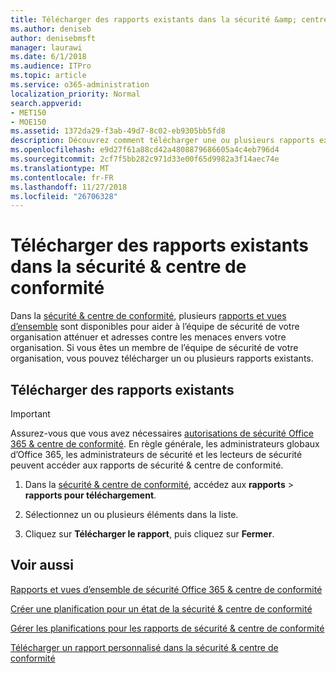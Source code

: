 ```yaml
---
title: Télécharger des rapports existants dans la sécurité &amp; centre de conformité
ms.author: deniseb
author: denisebmsft
manager: laurawi
ms.date: 6/1/2018
ms.audience: ITPro
ms.topic: article
ms.service: o365-administration
localization_priority: Normal
search.appverid:
- MET150
- MOE150
ms.assetid: 1372da29-f3ab-49d7-8c02-eb9305bb5fd8
description: Découvrez comment télécharger une ou plusieurs rapports existants dans la sécurité &amp; centre de conformité.
ms.openlocfilehash: e9d27f61a88cd42a4808879686605a4c4eb796d4
ms.sourcegitcommit: 2cf7f5bb282c971d33e00f65d9982a3f14aec74e
ms.translationtype: MT
ms.contentlocale: fr-FR
ms.lasthandoff: 11/27/2018
ms.locfileid: "26706328"
---
```

# <a name="download-existing-reports-in-the-security-amp-compliance-center"></a>Télécharger des rapports existants dans la sécurité &amp; centre de conformité

Dans la [sécurité &amp; centre de conformité](https://security.microsoft.com), plusieurs [rapports et vues d’ensemble](reports-and-insights-in-security-and-compliance.md) sont disponibles pour aider à l’équipe de sécurité de votre organisation atténuer et adresses contre les menaces envers votre organisation. Si vous êtes un membre de l’équipe de sécurité de votre organisation, vous pouvez télécharger un ou plusieurs rapports existants. 
  
## <a name="download-existing-reports"></a>Télécharger des rapports existants

> [!IMPORTANT]
> Assurez-vous que vous avez nécessaires [autorisations de sécurité Office 365 &amp; centre de conformité](permissions-in-the-security-and-compliance-center.md). En règle générale, les administrateurs globaux d’Office 365, les administrateurs de sécurité et les lecteurs de sécurité peuvent accéder aux rapports de sécurité &amp; centre de conformité. 
  
1. Dans la [sécurité &amp; centre de conformité](https://security.microsoft.com), accédez aux **rapports** \> **rapports pour téléchargement**.
    
2. Sélectionnez un ou plusieurs éléments dans la liste.
    
3. Cliquez sur **Télécharger le rapport**, puis cliquez sur **Fermer**.
    
## <a name="related-topics"></a>Voir aussi

[Rapports et vues d’ensemble de sécurité Office 365 &amp; centre de conformité](reports-and-insights-in-security-and-compliance.md)
  
[Créer une planification pour un état de la sécurité &amp; centre de conformité](create-a-schedule-for-a-report.md)
  
[Gérer les planifications pour les rapports de sécurité &amp; centre de conformité](manage-schedules-for-multiple-reports.md)
  
[Télécharger un rapport personnalisé dans la sécurité &amp; centre de conformité](set-up-and-download-a-custom-report.md)
  

